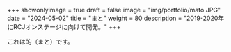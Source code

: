 
+++ 
showonlyimage = true 
draft = false 
image = "img/portfolio/mato.JPG" 
date = "2024-05-02" 
title = "まと"
weight = 80
description = "2019-2020年にRCJオンステージに向けて開発。"
+++

これは的（まと）です。


